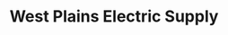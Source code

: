 ---
title: "West Plains Electric Supply"
url: /west-plains/west-plains-electric-supply/
shop: shop
---